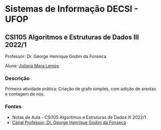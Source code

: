 # Sistemas de Informação DECSI - UFOP
## CSI105 Algoritmos e Estruturas de Dados III 2022/1

Professor: Dr. George Henrique Godim da Fonseca

Aluna: [Juliana Mara Lemos](https://github.com/julianamlemos)

### Descrição
Primeira atividade prática:
Criação de grafo simples, com adição de arestas e contagem de nós.


### Fontes
- Notas de Aula - CSI105 Algoritmos e Estruturas de Dados III 2022/1
- [Canal Professor: Dr. George Henrique Godim da Fonseca ](https://www.youtube.com/playlist?list=PLsfh2zkrGs9lf7im2y6ZDlbIrspKBdVD3)
